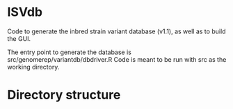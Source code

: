 # ISVdb
Code to generate the inbred strain variant database (v1.1), as well as to build the GUI.

The entry point to generate the database is src/genomerep/variantdb/dbdriver.R
Code is meant to be run with src as the working directory. 

# Directory structure



